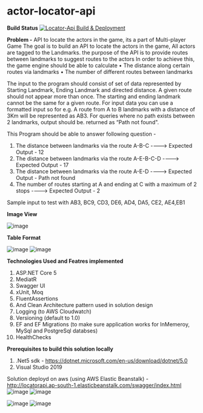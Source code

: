 # actor-locator-api
**Build Status**
[![Locator-Api Build & Deployment](https://github.com/thippaneni/actor-locator-api/actions/workflows/cicd.yml/badge.svg?branch=main)](https://github.com/thippaneni/actor-locator-api/actions/workflows/cicd.yml)

**Problem -**
API to locate the actors in the game, its a part of Multi-player Game
The goal is to build an API to locate the actors in the game, All actors are tagged to the Landmarks.
the purpose of the API is to provide routes between landmarks to suggest routes to the actors
In order to achieve this, the game engine should be able to calculate
  •	The distance along certain routes via landmarks
  •	The number of different routes between landmarks
  
The input to the program should consist of set of data represented by Starting Landmark, Ending Landmark and directed distance. A given route should not appear more than once. The starting and ending landmark cannot be the same for a given route. For input data you can use a formatted input so for e.g. A route from A to B landmarks with a distance of 3Km will be represented as AB3. For queries where no path exists between 2 landmarks, output should be. returned as “Path not found".
 
This Program should be able to answer following question -
 
1.	The distance between landmarks via the route A-B-C ----> Expected Output - 12
2.	The distance between landmarks via the route A-E-B-C-D ----> Expected Output - 17
3.	The distance between landmarks via the route A-E-D ----> Expected Output - Path not found
4.	The number of routes starting at A and ending at C with a maximum of 2 stops  ----> Expected Output - 2
 
Sample input to test with 
  AB3, BC9, CD3, DE6, AD4, DA5, CE2, AE4,EB1
 
**Image View**

![image](https://user-images.githubusercontent.com/10783656/146644318-fe3a0e60-5191-4cb6-abf9-5858d0976aa6.png)

**Table Format**

![image](https://user-images.githubusercontent.com/10783656/147436096-26c768a0-5c5a-4c6d-bdb8-adc25a5fa61c.png)                 ![image](https://user-images.githubusercontent.com/10783656/147436153-77232799-525c-4898-a83e-90c3425b669d.png)


**Technologies Used and Featres implemented**
1. ASP.NET Core 5
2. MediatR
3. Swagger UI
4. xUnit, Moq
5. FluentAssertions
6. And Clean Architecture pattern used in solution design
7. Logging (to AWS Cloudwatch)
8. Versioning (default to 1.0)
9. EF and EF Migrations (to make sure application works for InMemeroy, MySql and PostgreSql databses) 
10. HealthChecks

**Prerequisites to build this solution locally**
1. .Net5 sdk - https://dotnet.microsoft.com/en-us/download/dotnet/5.0
2. Visual Studio 2019

Solution deployd on aws (using AWS Elastic Beanstalk) - http://locatorapi.ap-south-1.elasticbeanstalk.com/swagger/index.html
![image](https://user-images.githubusercontent.com/10783656/146644939-825f4b06-15d9-4aa6-9f60-1bc560fdd453.png)
![image](https://user-images.githubusercontent.com/10783656/146644957-8100d5ba-dcdd-4242-9dc9-679c24b152f3.png)


![image](https://user-images.githubusercontent.com/10783656/146644979-eeed3cd2-2d98-4244-bd2e-bf40822f7348.png)
![image](https://user-images.githubusercontent.com/10783656/146644999-21a77c19-1f46-43ca-b6aa-1538590945e7.png)
